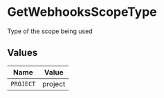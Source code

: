 # GetWebhooksScopeType

Type of the scope being used


## Values

| Name      | Value     |
| --------- | --------- |
| `PROJECT` | project   |